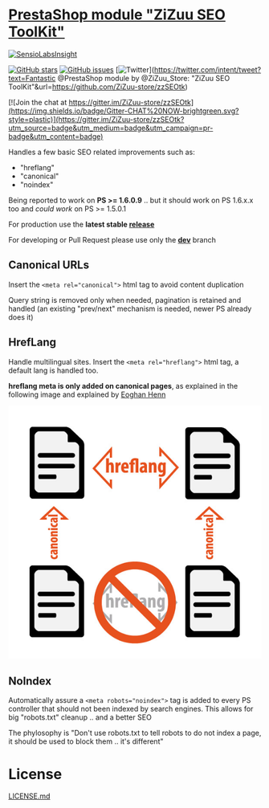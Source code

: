 # [PrestaShop module "ZiZuu SEO ToolKit"](https://github.com/ZiZuu-store/zzSEOtk)

[![SensioLabsInsight](https://insight.sensiolabs.com/projects/30806e55-0fe6-4323-ade1-fba266db8b4e/mini.png)](https://insight.sensiolabs.com/projects/30806e55-0fe6-4323-ade1-fba266db8b4e)

[![GitHub stars](https://img.shields.io/github/stars/ZiZuu-store/zzSEOtk.svg?style=social)](https://github.com/ZiZuu-store/zzSEOtk/stargazers)
[![GitHub issues](https://img.shields.io/github/issues/ZiZuu-store/zzSEOtk.svg?style=social)](https://github.com/ZiZuu-store/zzSEOtk/issues)
[![Twitter](https://img.shields.io/twitter/url/https/github.com/ZiZuu-store/zzSEOtk.svg?style=social)](https://twitter.com/intent/tweet?text=Fantastic @PrestaShop module by @ZiZuu_Store: "ZiZuu SEO ToolKit"&url=https://github.com/ZiZuu-store/zzSEOtk)

[![Join the chat at https://gitter.im/ZiZuu-store/zzSEOtk](https://img.shields.io/badge/Gitter-CHAT%20NOW-brightgreen.svg?style=plastic)](https://gitter.im/ZiZuu-store/zzSEOtk?utm_source=badge&utm_medium=badge&utm_campaign=pr-badge&utm_content=badge)


Handles a few basic SEO related improvements such as:
* "hreflang"
* "canonical"
* "noindex"

Being reported to work on **PS >= 1.6.0.9** .. but it should work on PS 1.6.x.x too and *could work* on PS >= 1.5.0.1

For production use the **latest stable [release](https://github.com/ZiZuu-store/zzSEOtk/releases/)**

For developing or Pull Request please use only the **[dev](https://github.com/ZiZuu-store/zzSEOtk/tree/dev)** branch


## Canonical URLs

Insert the `<meta rel="canonical">` html tag to avoid content duplication

Query string is removed only when needed, pagination is retained and handled (an existing "prev/next" mechanism is needed, newer PS already does it)

## HrefLang

Handle multilingual sites.
Insert the `<meta rel="hreflang">` html tag, a default lang is handled too.

**hreflang meta is only added on canonical pages**, as explained in the following image and explained by [Eoghan Henn](http://www.rebelytics.com/hreflang-canonical/)

<img src="./hreflang-canonical-image.jpg">

## NoIndex

Automatically assure a `<meta robots="noindex">` tag is added to every PS controller that should not been indexed by search engines.
This allows for big "robots.txt" cleanup .. and a better SEO 

The phylosophy is "Don't use robots.txt to tell robots to do not index a page, it should be used to block them .. it's different"

# License

[LICENSE.md](LICENSE.md)

